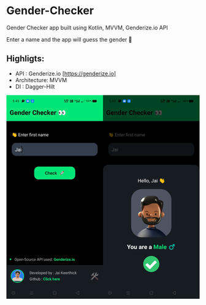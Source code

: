 # Gender-Checker
Gender Checker app built using Kotlin, MVVM, Genderize.io API

Enter a name and the app will guess the gender 🤩

## Highligts:

- API : Genderize.io [https://genderize.io]
- Architecture: MVVM
- DI : Dagger-Hilt

<img src="https://github.com/jaikeerthick/Gender-Checker/blob/master/app/src/main/res/drawable/app_screenshot.png">
